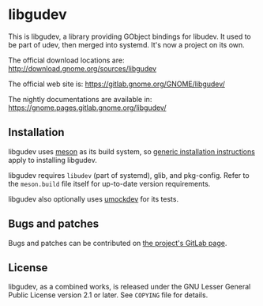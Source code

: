 libgudev
========

This is libgudev, a library providing GObject bindings for libudev. It
used to be part of udev, then merged into systemd. It's now a project
on its own.

The official download locations are:
  http://download.gnome.org/sources/libgudev

The official web site is:
  https://gitlab.gnome.org/GNOME/libgudev/

The nightly documentations are available in:
  https://gnome.pages.gitlab.gnome.org/libgudev/

Installation
------------

libgudev uses [meson](https://mesonbuild.com/) as its build system, so
[generic installation instructions](https://mesonbuild.com/Quick-guide.html#compiling-a-meson-project)
apply to installing libgudev.

libgudev requires `libudev` (part of systemd), glib, and pkg-config. Refer to
the `meson.build` file itself for up-to-date version requirements.

libgudev also optionally uses [umockdev](https://github.com/martinpitt/umockdev)
for its tests.

Bugs and patches
----------------

Bugs and patches can be contributed on [the project's GitLab page](https://gitlab.gnome.org/GNOME/libgudev/).

License
-------

libgudev, as a combined works, is released under the GNU Lesser General
Public License version 2.1 or later. See `COPYING` file for details.

